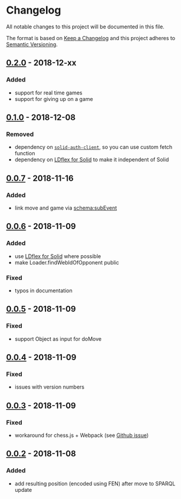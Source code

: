 # Changelog

All notable changes to this project will be documented in this file.

The format is based on [Keep a Changelog](http://keepachangelog.com/en/1.0.0/)
and this project adheres to [Semantic Versioning](http://semver.org/spec/v2.0.0.html).

## [0.2.0] - 2018-12-xx

### Added

- support for real time games
- support for giving up on a game

## [0.1.0] - 2018-12-08

### Removed
- dependency on [`solid-auth-client`](https://github.com/solid/solid-auth-client), so you can use custom fetch function
- dependency on [LDflex for Solid](https://github.com/solid/query-ldflex) to make it independent of Solid

## [0.0.7] - 2018-11-16

### Added

- link move and game via [schema:subEvent](http://schema.org/subEvent)

## [0.0.6] - 2018-11-09

### Added

- use [LDflex for Solid](https://github.com/solid/query-ldflex) where possible
- make Loader.findWebIdOfOpponent public

### Fixed

- typos in documentation

## [0.0.5] - 2018-11-09

### Fixed

- support Object as input for doMove

## [0.0.4] - 2018-11-09

### Fixed

- issues with version numbers

## [0.0.3] - 2018-11-09

### Fixed

- workaround for chess.js + Webpack (see [Github issue](https://github.com/jhlywa/chess.js/issues/196))

## [0.0.2] - 2018-11-08

### Added

- add resulting position (encoded using FEN) after move to SPARQL update

[0.2.0]: https://github.com/pheyvaer/semantic-chess-js/compare/v0.1.0...v0.2.0
[0.1.0]: https://github.com/pheyvaer/semantic-chess-js/compare/v0.0.7...v0.1.0
[0.0.7]: https://github.com/pheyvaer/semantic-chess-js/compare/v0.0.6...v0.0.7
[0.0.6]: https://github.com/pheyvaer/semantic-chess-js/compare/v0.0.5...v0.0.6
[0.0.5]: https://github.com/pheyvaer/semantic-chess-js/compare/v0.0.4...v0.0.5
[0.0.4]: https://github.com/pheyvaer/semantic-chess-js/compare/v0.0.3...v0.0.4
[0.0.3]: https://github.com/pheyvaer/semantic-chess-js/compare/v0.0.2...v0.0.3
[0.0.2]: https://github.com/pheyvaer/semantic-chess-js/compare/v0.0.1...v0.0.2
